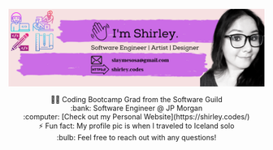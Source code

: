 
![](https://github.com/shirlz201/shirlz201/blob/master/myBanner.png)

<p align="center">
 👩‍💻 Coding Bootcamp Grad from the Software Guild
 <br>
 :bank: Software Engineer @ JP Morgan
 <br>
 :computer: [Check out my Personal Website](https://shirley.codes/)
 <br>
 ⚡ Fun fact: My profile pic is when I traveled to Iceland solo
 <br>
 :bulb: Feel free to reach out with any questions! </p>


<!--
**shirlz201/shirlz201** is a ✨ _special_ ✨ repository because its `README.md` (this file) appears on your GitHub profile.
